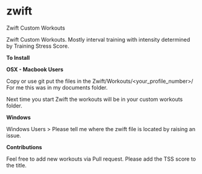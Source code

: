 # zwift
Zwift Custom Workouts

Zwift Custom Workouts.  Mostly interval training with intensity determined by Training Stress Score. 

**To Install**

**OSX - Macbook Users**

Copy or use git put the files in the Zwift/Workouts/<your_profile_number>/
For me this was in my documents folder. 

Next time you start Zwift the workouts will be in your custom workouts folder.

**Windows**

Windows Users > Please tell me where the zwift file is located by raising an issue.

**Contributions**

Feel free to add new workouts via Pull request. Please add the TSS score to the title.    
